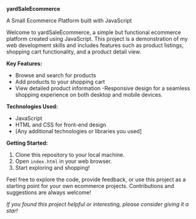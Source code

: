 **yardSaleEcommerce**

A Small Ecommerce Platform built with JavaScript

Welcome to yardSaleEcommerce, a simple but functional ecommerce platform created using JavaScript. This project is a demonstration of my web development skills and includes features such as product listings, shopping cart functionality, and a product detail view.

**Key Features:**
- Browse and search for products
- Add products to your shopping cart
- View detailed product information
-Responsive design for a seamless shopping experience on both desktop and mobile devices.


**Technologies Used:**
- JavaScript
- HTML and CSS for front-end design
- [Any additional technologies or libraries you used]

**Getting Started:**
1. Clone this repository to your local machine.
2. Open `index.html` in your web browser.
3. Start exploring and shopping!

Feel free to explore the code, provide feedback, or use this project as a starting point for your own ecommerce projects. Contributions and suggestions are always welcome!


*If you found this project helpful or interesting, please consider giving it a star!*

